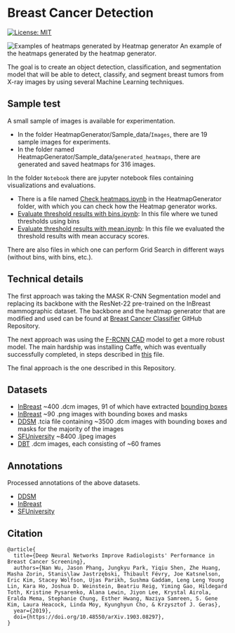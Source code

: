 # Breast Cancer Detection
[![License: MIT](https://img.shields.io/badge/License-MIT-green.svg)](https://opensource.org/licenses/MIT)

![Examples of heatmaps generated by Heatmap generator](https://github.com/badalyaz/cancer_detection/blob/interns_branch/HeatmapGenerator/heatmaps.png "heatmaps")
An example of the heatmaps generated by the heatmap generator.

The goal is to create an object detection, classification, and segmentation model that will be able to detect, classify, and segment breast tumors from X-ray images by using several Machine Learning techniques.

## Sample test
A small sample of images is available for experimentation.
- In the folder HeatmapGenerator/Sample_data/`Images`, there are 19 sample images for experiments.
- In the folder named HeatmapGenerator/Sample_data/`generated_heatmaps`, there are generated and saved heatmaps for 316 images.

In the folder `Notebook` there are jupyter notebook files containing visualizations and evaluations.
- There is a file named [Check heatmaps.ipynb](https://github.com/badalyaz/cancer_detection/blob/interns_branch/HeatmapGenerator/Notebooks/Check%20heatmaps.ipynb) in the HeatmapGenerator folder, with which you can check how the Heatmap generator works.
- [Evaluate threshold results with bins.ipynb](https://github.com/badalyaz/cancer_detection/blob/interns_branch/HeatmapGenerator/Notebooks/Evaluate%20threshold%20results%20with%20bins.ipynb): In this file where we tuned thresholds using bins
- [Evaluate threshold results with mean.ipynb](https://github.com/badalyaz/cancer_detection/blob/interns_branch/HeatmapGenerator/Notebooks/Evaluate%20threshold%20results%20with%20mean.ipynb): In this file we evaluated the threshold results with mean accuracy scores.

There are also files in which one can perform Grid Search in different ways (without bins, with bins, etc.).

## Technical details
The first approach was taking the MASK R-CNN Segmentation model and replacing its backbone with the ResNet-22 pre-trained on the InBreast mammographic dataset. The backbone and the heatmap generator that are modified and used can be found at [Breast Cancer Classifier](https://github.com/nyukat/breast_cancer_classifier) GitHub Repository.

The next approach was using the [F-RCNN CAD](https://github.com/riblidezso/frcnn_cad) model to get a more robust model. The main hardship was installing Caffe, which was eventually successfully completed, in steps described in [this](https://github.com/badalyaz/cancer_detection/blob/interns_branch/Documents/Installing%20caffe.pdf) file.

The final approach is the one described in this Repository.

## Datasets
- [InBreast](https://www.kaggle.com/datasets/ramanathansp20/inbreast-dataset) ~400 .dcm images, 91 of which have extracted [bounding boxes](https://github.com/riblidezso/frcnn_cad/blob/master/data/inbreast_ground_truth_cancer_bbox_rois.tsv)
- [InBreast](https://www.dropbox.com/sh/eu7wc3hl30a6knt/AABhn6BmENJFo-5Ya0wEwvQCa?dl=0) ~90 .png images with bounding boxes and masks
- [DDSM](https://wiki.cancerimagingarchive.net/display/Public/CBIS-DDSM) .tcia file containing ~3500 .dcm images with bounding boxes and masks for the majority of the images
- [SFUniversity](http://www.eng.usf.edu/cvprg/Mammography/Database.html) ~8400 .ljpeg images
- [DBT](https://wiki.cancerimagingarchive.net/pages/viewpage.action?pageId=64685580) .dcm images, each consisting of ~60 frames

## Annotations
Processed annotations of the above datasets.
- [DDSM](https://github.com/badalyaz/cancer_detection/tree/interns_branch/DataProcessing/Annotations/DDSMAnnotations)
- [InBreast](https://github.com/badalyaz/cancer_detection/tree/interns_branch/DataProcessing/Annotations/INbreastAnnotations)
- [SFUniversity](https://github.com/badalyaz/cancer_detection/blob/interns_branch/DataProcessing/Annotations/SFUAnnotations.pickle)

## Citation
```
@article{
  title={Deep Neural Networks Improve Radiologists' Performance in Breast Cancer Screening},
  authors={Nan Wu, Jason Phang, Jungkyu Park, Yiqiu Shen, Zhe Huang, Masha Zorin, Stanis\law Jastrzębski, Thibault Févry, Joe Katsnelson, Eric Kim, Stacey Wolfson, Ujas Parikh, Sushma Gaddam, Leng Leng Young Lin, Kara Ho, Joshua D. Weinstein, Beatriu Reig, Yiming Gao, Hildegard Toth, Kristine Pysarenko, Alana Lewin, Jiyon Lee, Krystal Airola, Eralda Mema, Stephanie Chung, Esther Hwang, Naziya Samreen, S. Gene Kim, Laura Heacock, Linda Moy, Kyunghyun Cho, & Krzysztof J. Geras},
  year={2019},
  doi={https://doi.org/10.48550/arXiv.1903.08297},
}
```
